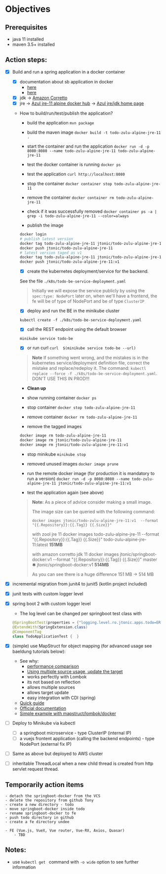 # Objectives

## Prerequisites

- java 11 installed
- maven 3.5+ installed

## Action steps:

- [x] Build and run a spring application in a docker container

    - [x] documentation about sb application in docker
        - [here](https://spring.io/guides/gs/spring-boot-docker/)
        - [here](https://spring.io/guides/topicals/spring-boot-docker)
    - [x] jdk -> [Amazon Corretto](https://docs.aws.amazon.com/corretto/latest/corretto-8-ug/docker-install.html)
    - [x] jre 
        -> [Azul jre-11 alpine docker hub](https://hub.docker.com/r/azul/zulu-openjdk-alpine/tags)
        -> [Azul jre/jdk home page](https://www.azul.com/downloads/zulu-community/)

    - How to build/run/test/publish the application?
    
        - build the application 
        `mvn package`

        - build the maven image
        `docker build -t todo-zulu-alpine-jre-11 .`

        - start the container and run the application
        `docker run -d -p 8080:8080 --name todo-zulu-alpine-jre-11 todo-zulu-alpine-jre-11`

        - test the docker container is running
        `docker ps`

        - test the application
        `curl http://localhost:8080`
        
        - stop the container
        `docker container stop todo-zulu-alpine-jre-11`

        - remove the container
        `docker container rm todo-zulu-alpine-jre-11`
       
        - check if it was successfully removed
        `docker container ps -a | grep -i todo-zulu-alpine-jre-11 --color=always`
        
        - publish the image
        ```bash
        docker login
        # publish latest version
        docker tag todo-zulu-alpine-jre-11 jtonic/todo-zulu-alpine-jre-11
        docker push jtonic/todo-zulu-alpine-jre-11
        # latest version taged as v1
        docker tag todo-zulu-alpine-jre-11 jtonic/todo-zulu-alpine-jre-11:v1
        docker push jtonic/todo-zulu-alpine-jre-11:v1
        ```
      
        - [x] create the kubernetes deployment/service for the backend.
        
        See the file `./k8s/todo-be-service-deployment.yaml`
        
        > Initially we will expose the service publicly by using the `spec:type: NodePort` 
        > later on, when we'll have a frontend, the fe will be of type of NodePort and be of type `ClusterIP`  

        - [x] deploy and run the BE in the minikube cluster
        
        `kubectl create -f ./k8s/todo-be-service-deployment.yaml`
        
        - [x] call the REST endpoint using the default browser
        
        `minikube service todo-be`
        
        - [x] or run curl `curl  $(minikube service todo-be --url)` 
        
        > **Note** If something went wrong, and the mistakes is in the kubernetes service/deployment definition file, correct the mistake and replace/redeploy it.
        > The command: `kubectl replace --force -f ./k8s/todo-be-service-deployment.yaml`. DON'T USE THIS IN PROD!!!

        - **Clean up**
        
        - show running container
        `docker ps`
        
        - stop container 
        `docker stop todo-zulu-alpine-jre-11`
        
        - remove container 
        `docker rm todo-zulu-alpine-jre-11`
        
        - remove the tagged images
        ```bash
        docker image rm todo-zulu-alpine-jre-11
        docker image rm jtonic/todo-zulu-alpine-jre-11
        docker image rm jtonic/todo-zulu-alpine-jre-11:v1
        ``` 
        - stop minikube `minikube stop`
        
        - removed unused images
        `docker image prune`
        
        - run the remote docker image (for production it is mandatory to run a version)
        `docker run -d -p 8080:8080 --name todo-zulu-alpine-jre-11 jtonic/todo-zulu-alpine-jre-11:v1`
        
        - test the application again (see above)
        
        > **Note:** As a piece of advice consider making a small image.
        >
        > The image size can be queried with the following command:
        > 
        >  `docker images jtonic/todo-zulu-alpine-jre-11:v1  --format "{{.Repository}}:{{.Tag}} {{.Size}}"`
        > 
        > with zool jre 11
        >  docker images todo-zulu-alpine-jre-11  --format "{{.Repository}}:{{.Tag}} {{.Size}}"
        >  todo-zulu-alpine-jre-11:latest **151MB**
        > 
        > with amazon corretto jdk 11
        > docker images jtonic/springboot-docker:v1  --format "{{.Repository}}:{{.Tag}} {{.Size}}"                                                                     master ✱
        > jtonic/springboot-docker:v1 **514MB**
        > 
        > As you can see there is a huge difference 151 MB -> 514 MB
    
- [x] incremental migration from junit4 to junit5 (kotlin project included)
- [x] junit tests with custom logger level
- [x] spring boot 2 with custom logger level
    - The log level can be changed per springboot test class with 
    ```java
    @SpringBootTest(properties = {"logging.level.ro.jtonic.apps.todo=ERROR"})
    @ExtendWith(SpringExtension.class)
    @ComponentTag
    class TodoApplicationTest {  }  
    ```
- [x] (simple) use MapStruct for object mapping (for advanced usage see baeldung tutorials below):
    - See why:
        - [performance comparison](https://www.baeldung.com/java-performance-mapping-frameworks
)
        - [Using multiple source usage, update the target](https://www.baeldung.com/mapstruct-multiple-source-objects) 
        - works perfectly with Lombok
        - its not based on reflection
        - allows multiple sources
        - allows target update
        - easy integration with CDI (spring)
    - [Quick guide](https://www.baeldung.com/mapstruct)
    - [Official documentation](https://mapstruct.org/documentation/stable/reference/html/#introduction)
    - [Simple example with mapstruct/lombok/docker](https://hellokoding.com/mapping-jpa-hibernate-entity-and-dto-with-mapstruct/)
    
    
- [ ] Deploy to Minikube via kubectl    
    - [ ] a springboot microservice - type ClusterIP (internal IP)
    - [ ] a vuejs frontent application (calling the backend endpoints) - type NodePort (external fix IP)
- [ ] Same as above but deployed to AWS cluster     
    
- [ ] inheritable ThreadLocal when a new child thread is created from http servlet request thread. 

## Temporarily action items
    - detach the springboot-docker from the VCS
    - delete the repository from github Tony
    - create a new directory - todo
    - move springboot-docker inside todo
    - rename springboot-docker to fe
    - push todo directory in github
    - create a fe directory undee

    - FE (Vue.js, VueX, Vue router, Vue-RX, Axios, Quasar)
        - TBD

## __Notes:__

- use `kubectl get ` command with `-o wide` option to see further information 
